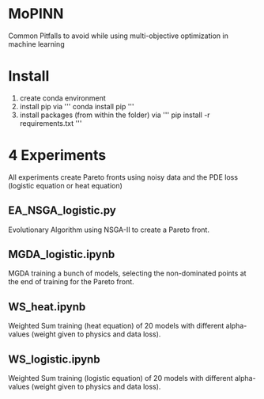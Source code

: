# MoPINN
Common Pitfalls to avoid while using multi-objective optimization in machine learning

# Install
1. create conda environment
2. install pip via
'''
conda install pip
'''
3. install packages (from within the folder) via
'''
pip install -r requirements.txt
'''

# 4 Experiments
All experiments create Pareto fronts using noisy data and the PDE loss (logistic equation or heat equation)

## EA_NSGA_logistic.py
Evolutionary Algorithm using NSGA-II to create a Pareto front.

## MGDA_logistic.ipynb
MGDA training a bunch of models, selecting the non-dominated points at the end of training for the Pareto front.

## WS_heat.ipynb
Weighted Sum training (heat equation) of 20 models with different alpha-values (weight given to physics and data loss).

## WS_logistic.ipynb
Weighted Sum training (logistic equation) of 20 models with different alpha-values (weight given to physics and data loss).

